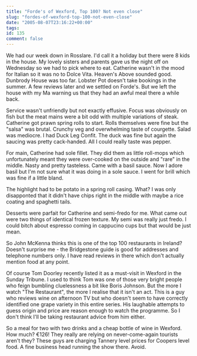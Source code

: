```yaml
---
title: "Forde's of Wexford, Top 100? Not even close"
slug: "fordes-of-wexford-top-100-not-even-close"
date: "2005-08-07T23:16:22+00:00"
tags:
id: 135
comment: false
---
```


<div style="clear:both;"></div>We had our week down in Rosslare. I'd call it a holiday but there were 8 kids in the house. My lovely sisters and parents gave us the night off on Wednesday so we had to pick where to eat. Catherine wasn't in the mood for Italian so it was no to Dolce Vita. Heaven's Above sounded good. Dunbrody House was too far. Lobster Pot doesn't take bookings in the summer. A few reviews later and we settled on Forde's. But we left the house with my Ma warning us that they had an awful meal there a while back.

Service wasn't unfriendly but not exactly effusive. Focus was obviously on fish but the meat mains were a bit odd with multiple variations of steak. Catherine got prawn spring rolls to start. Rolls themselves were fine but the "salsa" was brutal. Crunchy veg and overwhelming taste of courgette. Salad was mediocre.
I had Duck Leg Confit. The duck was fine but again the saucing was pretty cack-handed. All I could really taste was pepper.

For main, Catherine had sole fillet. They did them as little roll-mops which unfortunately meant they were over-cooked on the outside and "rare" in the middle. Nasty and pretty tasteless. Came with a basil sauce. Now I adore basil but I'm not sure what it was doing in a sole sauce. I went for brill which was fine if a little bland.

The highlight had to be potato in a spring roll casing. What? I was only disapponted that it didn't have chips right in the middle with maybe a rice coating and spaghetti tails.

Desserts were parfait for Catherine and semi-fredo for me. What came out were two things of identical frozen texture. My semi was really just fredo. I could bitch about espresso coming in cappucino cups but that would be just mean.

So John McKenna thinks this is one of the top 100 restaurants in Ireland? Doesn't surprise me - the Bridgestone guide is good for addresses and telephone numbers only. I have read reviews in there which don't actually mention food at any point.

Of course Tom Doorley recently listed it as a must-visit in Wexford in the Sunday Tribune. I used to think Tom was one of those very bright people who feign bumbling cluelessness a bit like Boris Johnson. But the more I watch "The Restaurant", the more I realise that it isn't an act. This is a guy who reviews wine on afternoon TV but who doesn't seem to have correctly identified one grape variety in this entire series. His laughable attempts to guess origin and price are reason enough to watch the programme. So I don't think I'll be taking restaurant advice from him either.

So a meal for two with two drinks and a cheap bottle of wine in Wexford. How much? &euro;126! They really are relying on never-come-again tourists aren't they? These guys are charging Tannery level prices for Coopers level food. A fine business head running the show there. Avoid.
<div style="clear:both; padding-bottom: 0.25em;"></div>
